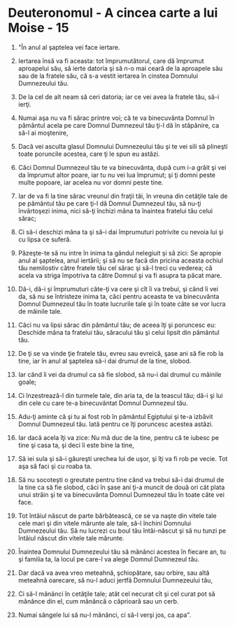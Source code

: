 # Deuteronomul - A cincea carte a lui Moise - 15

1. "În anul al şaptelea vei face iertare. 

2. Iertarea însă va fi aceasta: tot împrumutătorul, care dă împrumut aproapelui său, să ierte datoria şi să n-o mai ceară de la aproapele său sau de la fratele său, că s-a vestit iertarea în cinstea Domnului Dumnezeului tău. 

3. De la cel de alt neam să ceri datoria; iar ce vei avea la fratele tău, să-i ierţi. 

4. Numai aşa nu va fi sărac printre voi; că te va binecuvânta Domnul în pământul acela pe care Domnul Dumnezeul tău ţi-l dă în stăpânire, ca să-l ai moştenire, 

5. Dacă vei asculta glasul Domnului Dumnezeului tău şi te vei sili să plineşti toate poruncile acestea, care ţi le spun eu astăzi. 

6. Căci Domnul Dumnezeul tău te va binecuvânta, după cum i-a grăit şi vei da împrumut altor poare, iar tu nu vei lua împrumut; şi ţi domni peste multe popoare, iar acelea nu vor domni peste tine. 

7. Iar de va fi la tine sărac vreunul din fraţii tăi, în vreuna din cetăţile tale de pe pământul tău pe care ţi-l dă Domnul Dumnezeul tău, să nu-ţi învârtoşezi inima, nici să-ţi închizi mâna ta înaintea fratelui tău celui sărac; 

8. Ci să-i deschizi mâna ta şi să-i dai împrumuturi potrivite cu nevoia lui şi cu lipsa ce suferă. 

9. Păzeşte-te să nu intre în inima ta gândul nelegiuit şi să zici: Se apropie anul al şaptelea, anul iertării; şi să nu se facă din pricina aceasta ochiul tău nemilostiv către fratele tău cel sărac şi să-l treci cu vederea; că acela va striga împotriva ta către Domnul şi va fi asupra ta păcat mare. 

10. Dă-i, dă-i şi împrumuturi câte-ţi va cere şi cît îi va trebui, şi când îi vei da, să nu se întristeze inima ta, căci pentru aceasta te va binecuvânta Domnul Dumnezeul tău în toate lucrurile tale şi în toate câte se vor lucra de mâinile tale. 

11. Căci nu va lipsi sărac din pământul tău; de aceea îţi şi poruncesc eu: Deschide mâna ta fratelui tău, săracului tău şi celui lipsit din pământul tău. 

12. De ţi se va vinde ţie fratele tău, evreu sau evreică, şase ani să fie rob la tine, iar în anul al şaptelea să-i dai drumul de la tine, slobod. 

13. Iar când îi vei da drumul ca să fie slobod, să nu-i dai drumul cu mâinile goale; 

14. Ci înzestrează-l din turmele tale, din aria ta, de la teascul tău; dă-i şi lui din cele cu care te-a binecuvântat Domnul Dumnezeul tău. 

15. Adu-ţi aminte că şi tu ai fost rob în pământul Egiptului şi te-a izbăvit Domnul Dumnezeul tău. Iată pentru ce îţi poruncesc acestea astăzi. 

16. Iar dacă acela îţi va zice: Nu mă duc de la tine, pentru că te iubesc pe tine şi casa ta, şi deci îi este bine la tine, 

17. Să iei sula şi să-i găureşti urechea lui de uşor, şi îţi va fi rob pe vecie. Tot aşa să faci şi cu roaba ta. 

18. Să nu socoteşti o greutate pentru tine când va trebui să-i dai drumul de la tine ca să fie slobod, căci în şase ani ţi-a muncit de două ori cât plata unui străin şi te va binecuvânta Domnul Dumnezeul tău în toate câte vei face. 

19. Tot întâiul născut de parte bărbătească, ce se va naşte din vitele tale cele mari şi din vitele mărunte ale tale, să-l închini Domnului Dumnezeului tău. Să nu lucrezi cu boul tău întâi-născut şi să nu tunzi pe întâiul născut din vitele tale mărunte. 

20. Înaintea Domnului Dumnezeului tău să mănânci acestea în fiecare an, tu şi familia ta, la locul pe care-l va alege Domnul Dumnezeul tău. 

21. Dar dacă va avea vreo meteahnă, şchiopătare, sau orbire, sau altă meteahnă oarecare, să nu-l aduci jertfă Domnului Dumnezeului tău, 

22. Ci să-l mănânci în cetăţile tale; atât cel necurat cît şi cel curat pot să mănânce din el, cum mănâncă o căprioară sau un cerb. 

23. Numai sângele lui să nu-l mănânci, ci să-l verşi jos, ca apa". 

